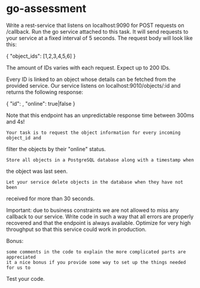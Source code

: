# go-assessment
Write a rest-service that listens on localhost:9090 for POST requests on /callback.
Run the go service attached to this task. It will send requests to your service
at a fixed interval of 5 seconds. The request body will look like this:

{
"object_ids": [1,2,3,4,5,6]
}

The amount of IDs varies with each request. Expect up to 200 IDs.

Every ID is linked to an object whose details can be fetched from the provided
service. Our service listens on localhost:9010/objects/:id and returns the
following response:

{
"id": <id>,
"online": true|false
}

Note that this endpoint has an unpredictable response time between 300ms and 4s!

    Your task is to request the object information for every incoming object_id and

filter the objects by their "online" status.

    Store all objects in a PostgreSQL database along with a timestamp when

the object was last seen.

    Let your service delete objects in the database when they have not been

received for more than 30 seconds.

Important: due to business constraints we are not allowed to miss any callback to
our service. Write code in such a way that all errors are properly recovered
and that the endpoint is always available. Optimize for very high throughput
so that this service could work in production.

Bonus:

    some comments in the code to explain the more complicated parts are appreciated
    it a nice bonus if you provide some way to set up the things needed for us to

Test your code.

